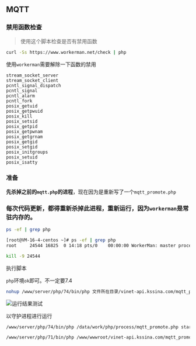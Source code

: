 ## MQTT

### 禁用函数检查

>   使用这个脚本检查是否有禁用函数

```bash
curl -Ss https://www.workerman.net/check | php
```

使用`workerman`需要解除一下函数的禁用

```
stream_socket_server
stream_socket_client
pcntl_signal_dispatch
pcntl_signal
pcntl_alarm
pcntl_fork
posix_getuid
posix_getpwuid
posix_kill
posix_setsid
posix_getpid
posix_getpwnam
posix_getgrnam
posix_getgid
posix_setgid
posix_initgroups
posix_setuid
posix_isatty
```



### 准备

**先杀掉之前的`mqtt.php`的进程**，现在因为是重新写了一个`mqtt_promote.php`



### 每次代码更新，都得重新杀掉此进程，重新运行，因为`workerman`是常驻内存的。



```bash
ps -ef | grep php

[root@VM-16-4-centos ~]# ps -ef | grep php
root     24544 16825  0 14:18 pts/0    00:00:00 WorkerMan: master process  start_file=/data/work/php/process/mqtt_promote.php

kill -9 24544
```



执行脚本

`php`环境`ok`即可。不一定要7.4

```bash
nohup /www/server/php/74/bin/php 文件所在目录/vinet-api.kssina.com/mqtt_promote.php start > /文件所在目录/vinet-api.kssina.com/data/mqtt.log 2>&1 &
```



![运行结果测试](https://xingqiu-tuchuang-1256524210.cos.ap-shanghai.myqcloud.com/4021/20220407144740.png)



以守护进程进行运行

```bash
/www/server/php/74/bin/php /data/work/php/process/mqtt_promote.php start -d > /data/work/php/process/mqtt.log 2>&1

```

```bash
/www/server/php/71/bin/php /www/wwwroot/vinet-api.kssina.com/mqtt_promote.php start -d > /www/wwwroot/vinet-api.kssina.com/data/mqtt.log 2>&1
```

